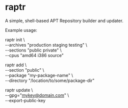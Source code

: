 raptr
=====

A simple, shell-based APT Repository builder and updater.

Example usage:

raptr init \  
  --archives "production staging testing" \  
  --sections "public private" \  
  --cpus "amd64 i386 source"  
  
raptr add \  
  --section "public" \  
  --package "my-package-name" \  
  --directory "/location/to/some/package-dir"  
  
raptr update \  
  --gpg="mykey@domain.com" \  
  --export-public-key  



